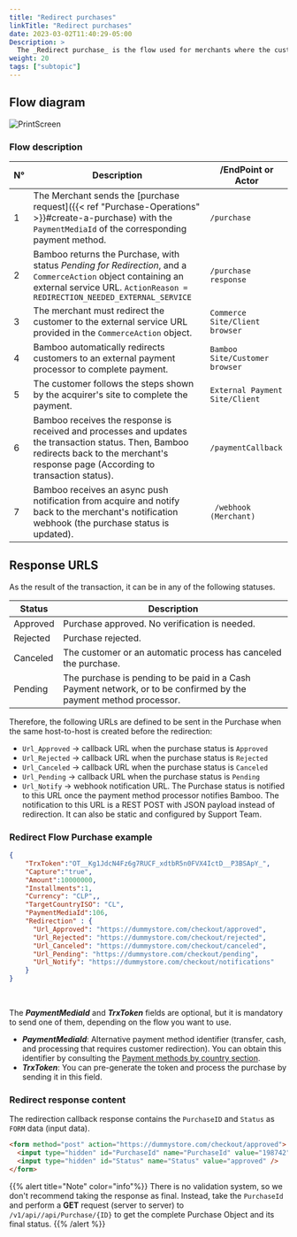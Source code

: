 ```yaml
---
title: "Redirect purchases"
linkTitle: "Redirect purchases"
date: 2023-03-02T11:40:29-05:00
Description: >
  The _Redirect purchase_ is the flow used for merchants where the customer needs to be redirected to an external page to complete the payment.
weight: 20
tags: ["subtopic"]
---
```


## Flow diagram
![PrintScreen](/assets/RedirectPurchaseFlow_en.png)

### Flow description

| N° | Description | /EndPoint or Actor |
|---|---|---|
| 1 | The Merchant sends the [purchase request]({{< ref "Purchase-Operations" >}}#create-a-purchase) with the `PaymentMediaId` of the corresponding payment method.  | `/purchase` |
| 2 | Bamboo returns the Purchase, with status _Pending for Redirection_, and a `CommerceAction` object containing an external service URL. `ActionReason = REDIRECTION_NEEDED_EXTERNAL_SERVICE` | `/purchase response` |
| 3 | The merchant must redirect the customer to the external service URL provided in the `CommerceAction` object. | `Commerce Site/Client browser` |
| 4 | Bamboo automatically redirects customers to an external payment processor to complete payment. | `Bamboo Site/Customer browser` |
| 5 | The customer follows the steps shown by the acquirer's site to complete the payment. | `External Payment Site/Client` |
| 6 | Bamboo receives the response is received and processes and updates the transaction status. Then, Bamboo redirects back to the merchant's response page (According to transaction status). | `/paymentCallback` |
| 7 | Bamboo receives an async push notification from acquire and notify back to the merchant's notification webhook (the purchase status is updated). |` /webhook (Merchant)` |

## Response URLS
As the result of the transaction, it can be in any of the following statuses.

| Status | Description |
|---|---|
| Approved | Purchase approved. No verification is needed. |
| Rejected | Purchase rejected. |
| Canceled | The customer or an automatic process has canceled the purchase. |
| Pending | The purchase is pending to be paid in a Cash Payment network, or to be confirmed by the payment method processor. |

Therefore, the following URLs are defined to be sent in the Purchase when the same host-to-host is created before the redirection: 

* `Url_Approved` → callback URL when the purchase status is `Approved` 
* `Url_Rejected` → callback URL when the purchase status is `Rejected` 
* `Url_Canceled` → callback URL when the purchase status is `Canceled` 
* `Url_Pending`  → callback URL when the purchase status is `Pending` 
* `Url_Notify`   → webhook notification URL. The Purchase status is notified to this URL once the payment method processor notifies Bamboo. The notification to this URL is a REST POST with JSON payload instead of redirection. It can also be static and configured by Support Team.

### Redirect Flow Purchase example

```json
{
    "TrxToken":"OT__Kg1JdcN4Fz6g7RUCF_xdtbR5n0FVX4IctD__P3BSApY_",
    "Capture":"true",
    "Amount":10000000,
    "Installments":1,
    "Currency": "CLP",,
    "TargetCountryISO": "CL",
    "PaymentMediaId":106,
    "Redirection" : {
      "Url_Approved": "https://dummystore.com/checkout/approved",
      "Url_Rejected": "https://dummystore.com/checkout/rejected",
      "Url_Canceled": "https://dummystore.com/checkout/canceled",
      "Url_Pending": "https://dummystore.com/checkout/pending",
      "Url_Notify": "https://dummystore.com/checkout/notifications"
    }
}
```
<br>

The _**PaymentMediaId**_ and _**TrxToken**_ fields are optional, but it is mandatory to send one of them, depending on the flow you want to use.

* _**PaymentMediaId**_: Alternative payment method identifier (transfer, cash, and processing that requires customer redirection). You can obtain this identifier by consulting the [Payment methods by country section](/docs/payment-methods.html).
* _**TrxToken**_: You can pre-generate the token and process the purchase by sending it in this field.

### Redirect response content
The redirection callback response contains the `PurchaseID` and `Status` as `FORM` data (input data).

```html
<form method="post" action="https://dummystore.com/checkout/approved">
  <input type="hidden" id="PurchaseId" name="PurchaseId" value="198742" />
  <input type="hidden" id="Status" name="Status" value="approved" />
</form>
```

{{% alert title="Note" color="info"%}}
There is no validation system, so we don't recommend taking the response as final. Instead, take the `PurchaseId` and perform a **GET** request (server to server) to `/v1/api//api/Purchase/{ID}` to get the complete Purchase Object and its final status.
{{% /alert %}}